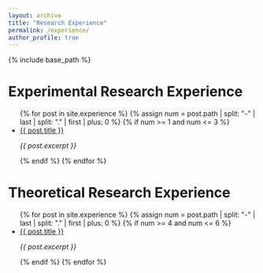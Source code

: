 ```yaml
---
layout: archive
title: "Research Experience"
permalink: /experience/
author_profile: true
---
```


{% include base_path %}

# Experimental Research Experience

<ul>
  {% for post in site.experience %}
    {% assign num = post.path | split: "-" | last | split: "." | first | plus: 0 %}
    {% if num >= 1 and num <= 3 %}
      <li>
        <a href="{{ post.url | relative_url }}">{{ post.title }}</a>  
        <p><em>{{ post.excerpt }}</em></p>
      </li>
    {% endif %}
  {% endfor %}
</ul>

# Theoretical Research Experience

<ul>
  {% for post in site.experience %}
    {% assign num = post.path | split: "-" | last | split: "." | first | plus: 0 %}
    {% if num >= 4 and num <= 6 %}
      <li>
        <a href="{{ post.url | relative_url }}">{{ post.title }}</a>  
        <p><em>{{ post.excerpt }}</em></p>
      </li>
    {% endif %}
  {% endfor %}
</ul>
